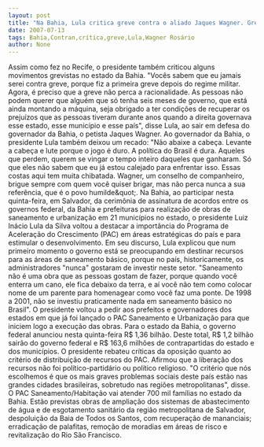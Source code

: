 ```yaml
---
layout: post
title: "Na Bahia, Lula critica greve contra o aliado Jaques Wagner. Greve é boa quando desgasta o adversário"
date: 2007-07-13
tags: Bahia,Contran,crítica,greve,Lula,Wagner Rosário
author: None
---
```

Assim como fez no Recife, o presidente tamb&eacute;m criticou alguns movimentos grevistas no estado da Bahia. &quot;Voc&ecirc;s sabem que eu jamais serei contra greve, porque fiz a primeira greve depois do regime militar. Agora, &eacute; preciso que a greve n&atilde;o perca a racionalidade. As pessoas n&atilde;o podem querer que algu&eacute;m que s&oacute; tenha seis meses de governo, que est&aacute; ainda montando a m&aacute;quina, seja obrigado a ter condi&ccedil;&otilde;es de recuperar os preju&iacute;zos que as pessoas tiveram durante anos quando a direita governava esse estado, esse munic&iacute;pio e esse pa&iacute;s&quot;, disse Lula, ao sair em defesa do governador da Bahia, o petista Jaques Wagner. 
Ao governador da Bahia, o presidente Lula tamb&eacute;m deixou um recado: &quot;N&atilde;o abaixe a cabe&ccedil;a. Levante a cabe&ccedil;a e lute porque o jogo &eacute; duro. A pol&iacute;tica do Brasil &eacute; dura. Aqueles que perdem, querem se vingar o tempo inteiro daqueles que ganharam. S&oacute; que eles n&atilde;o sabem que eu j&aacute; estou calejado para enfrentar isso. Essas costas aqui tem muita chibatada. Wagner, um conselho de companheiro, brigue sempre com quem voc&ecirc; quiser brigar, mas n&atilde;o perca nunca a sua refer&ecirc;ncia, que &eacute; o povo humilde\&quot;.
Na Bahia, ao participar nesta quinta-feira, em Salvador, da cerim&ocirc;nia de assinatura de acordos entre os governos federal, da Bahia e prefeituras para realiza&ccedil;&atilde;o de obras de saneamento e urbaniza&ccedil;&atilde;o em 21 munic&iacute;pios no estado, o presidente Luiz In&aacute;cio Lula da Silva voltou a destacar a import&acirc;ncia do Programa de Acelera&ccedil;&atilde;o do Crescimento (PAC) em &aacute;reas estrat&eacute;gicas do pa&iacute;s e para estimular o desenvolvimento. 
Em seu discurso, Lula explicou que num primeiro momento o governo est&aacute; se preocupando em destinar recursos para as &aacute;reas de saneamento b&aacute;sico, porque no pa&iacute;s, historicamente, os administradores &quot;nunca&quot; gostaram de investir neste setor. 
&quot;Saneamento n&atilde;o &eacute; uma obra que as pessoas gostam de fazer, porque quando voc&ecirc; enterra um cano, ele fica debaixo da terra, e a&iacute; voc&ecirc; n&atilde;o tem como colocar nome de um parente para homenagear como voc&ecirc; faz uma ponte. De 1998 a 2001, n&atilde;o se investiu praticamente nada em saneamento b&aacute;sico no Brasil&quot;. 
O presidente voltou a pedir aos prefeitos e governadores dos estados em que j&aacute; foi lan&ccedil;ado o PAC Saneamento e Urbaniza&ccedil;&atilde;o para que iniciem logo a execu&ccedil;&atilde;o das obras. 
Para o estado da Bahia, o governo federal anunciou nesta quinta-feira R$ 1,36 bilh&atilde;o. Deste total, R$ 1,2 bilh&atilde;o sair&atilde;o do governo federal e R$ 163,6 milh&otilde;es de contrapartidas do estado e dos munic&iacute;pios. 
O presidente rebateu cr&iacute;ticas da oposi&ccedil;&atilde;o quanto ao crit&eacute;rio de distribui&ccedil;&atilde;o de recursos do PAC. Afirmou que a libera&ccedil;&atilde;o dos recursos n&atilde;o foi pol&iacute;tico-partid&aacute;rio ou pol&iacute;tico religioso. &quot;O crit&eacute;rio que n&oacute;s escolhemos &eacute; que os mais graves problemas sociais deste pa&iacute;s est&atilde;o nas grandes cidades brasileiras, sobretudo nas regi&otilde;es metropolitanas&quot;, disse.
O PAC Saneamento/Habita&ccedil;&atilde;o vai atender 700 mil fam&iacute;lias no estado da Bahia. Est&atilde;o previstas obras de amplia&ccedil;&atilde;o dos sistemas de abastecimento de &aacute;gua e de esgotamento sanit&aacute;rio da regi&atilde;o metropolitana de Salvador, despolui&ccedil;&atilde;o da Baia de Todos os Santos, com recupera&ccedil;&atilde;o de mananciais; erradica&ccedil;&atilde;o de palafitas, remo&ccedil;&atilde;o de moradias em &aacute;reas de risco e revitaliza&ccedil;&atilde;o do Rio S&atilde;o Francisco.
 